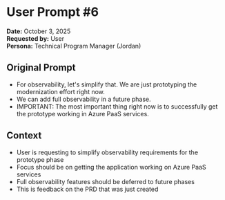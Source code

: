 # User Prompt #6

**Date:** October 3, 2025  
**Requested by:** User  
**Persona:** Technical Program Manager (Jordan)

## Original Prompt
- For observability, let's simplify that. We are just prototyping the modernization effort right now. 
- We can add full observability in a future phase. 
- IMPORTANT: The most important thing right now is to successfully get the prototype working in Azure PaaS services.

## Context
- User is requesting to simplify observability requirements for the prototype phase
- Focus should be on getting the application working on Azure PaaS services
- Full observability features should be deferred to future phases
- This is feedback on the PRD that was just created